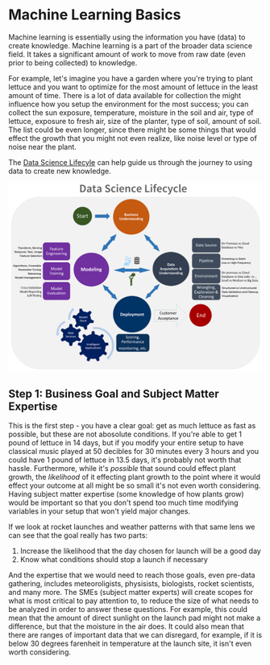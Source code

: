 # Machine Learning Basics

Machine learning is essentially using the information you have (data) to create knowledge. Machine learning is a part of the broader data science field. It takes a significant amount of work to move from raw date (even prior to being collected) to knowledge. 

For example, let's imagine you have a garden where you're trying to plant lettuce and you want to optimize for the most amount of lettuce in the least amount of time. There is a lot of data available for collection the might influence how you setup the environment for the most success; you can collect the sun exposure, temperature, moisture in the soil and air, type of lettuce, exposure to fresh air, size of the planter, type of soil, amount of soil. The list could be even longer, since there might be some things that would effect the growth that you might not even realize, like noise level or type of noise near the plant. 

The [Data Science Lifecyle](https://docs.microsoft.com/en-us/azure/machine-learning/team-data-science-process/lifecycle) can help guide us through the journey to using data to create new knowledge. 

![Data Science Lifecyle](LaunchProject\images\datasciencelifecyle.png)

## Step 1: Business Goal and Subject Matter Expertise

This is the first step - you have a clear goal: get as much lettuce as fast as possible, but these are not abosolute conditions. If you're able to get 1 pound of lettuce in 14 days, but if you modify your entire setup to have classical music played at 50 decibles for 30 minutes every 3 hours and you could have 1 pound of lettuce in 13.5 days, it's probably not worth that hassle. Furthermore, while it's *possible* that sound could effect plant growth, the *likelihood* of it effecting plant growth to the point where it would effect your outcome at all might be so small it's not even worth considering. Having subject matter expertise (some knowledge of how plants grow) would be important so that you don't spend too much time modifying variables in your setup that won't yield major changes. 

If we look at rocket launches and weather patterns with that same lens we can see that the goal really has two parts:
1. Increase the likelihood that the day chosen for launch will be a good day
2. Know what conditions should stop a launch if necessary

And the expertise that we would need to reach those goals, even pre-data gathering, includes meteoroligists, physisists, biologists, rocket scientists, and many more. The SMEs (subject matter experts) will create scopes for what is most critical to pay attention to, to reduce the size of what needs to be analyzed in order to answer these questions. For example, this could mean that the amount of direct sunlight on the launch pad might not make a difference, but that the moisture in the air does. It could also mean that there are ranges of important data that we can disregard, for example, if it is below 30 degrees farenheit in temperature at the launch site, it isn't even worth considering. 

